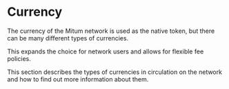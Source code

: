 # Currency

The currency of the Mitum network is used as the native token, but there can be many different types of currencies.

This expands the choice for network users and allows for flexible fee policies.



This section describes the types of currencies in circulation on the network and how to find out more information about them.

